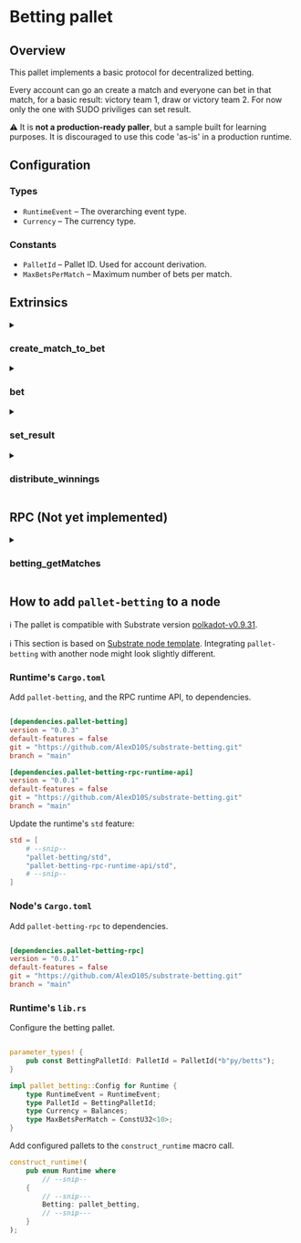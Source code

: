# Betting pallet

## Overview

This pallet implements a basic protocol for decentralized betting.

Every account can go an create a match and everyone can bet in that match, for a basic result: victory team 1, draw or victory team 2.
For now only the one with SUDO priviliges can set result.

:warning: It is **not a production-ready paller**, but a sample built for learning purposes. It is discouraged to use this code 'as-is' in a production runtime.

## Configuration

### Types
* `RuntimeEvent` – The overarching event type.
* `Currency` – The currency type.

### Constants
* `PalletId` – Pallet ID. Used for account derivation.
* `MaxBetsPerMatch` – Maximum number of bets per match.

## Extrinsics

<details>
<summary><h3>create_match_to_bet</h3></summary>

Creates a match to bet on. This function must be dispatched by a signed extrinsic.
Emit an event on success: `MatchCreated`.

#### Parameters:
  * `origin` – Origin for the call. Must be signed.
  * `team1` – Name of the first team.
  * `team2` – Name of the second team.
  * `start` – Time when the match starts and a bet can not be placed (in blocks).
  * `lenght` – Duration of the match (in blocks).

#### Errors:
  * `MatchAlreadyExists` – A match for the specified values already exists.
  * `OriginHasAlreadyOpenMatch` – An origin can only have one match open.
  * `TimeMatchOver` – The match is created when the match time is over.
</details>

<details>
<summary><h3>bet</h3></summary>

Create bet for a match.
Emit an event on success: `BetPlaced`.

#### Parameters:
  * `origin` – Origin for the call. Must be signed.
  * `match_id` – Id of the match, in our case the creator of the bet accountId.
  * `amount_to_bet` – Amount placed for the bet.
  * `result` – The result for the bet.

#### Errors:
  * `MatchDoesNotExists` – A match selected for the bet doesn't exist.
  * `OriginHasAlreadyOpenMatch` – If the match has started, betting is not allowed.
  * `TimeMatchOver` – The match is created when the match time is over.
  * `MaxBets` – The match has reach its betting limit.
  * `AlreadyBet` – You already place the same bet in that match.
</details>

<details>
<summary><h3>set_result</h3></summary>

Notify the result of an existing match.
The dispatch origin for this call must be _Root_.
Emit an event on success: `MatchResult`.

#### Parameters:
  * `origin` – Origin for the call. Must be signed.
  * `match_id` – Id of the match, in our case the creator of the bet accountId.
  * `result` – The result of the match.

#### Errors:
  * `MatchDoesNotExists` – A match selected for the bet doesn't exist.
  * `TimeMatchNotOver` –  If the match is not over, set the result is not allowed.
</details>

<details>
<summary><h3>distribute_winnings</h3></summary>

When a match ends someone the owner of the match can distribute the money from the winers and delete the match.

#### Parameters:
  * `origin` – Origin for the call. Must be signed.

#### Errors:
  * `MatchDoesNotExists` – A match selected for the bet doesn't exist.
  * `MatchNotResult` –  The match still has not a result.
</details>

## RPC (Not yet implemented)

<details>
<summary><h3>betting_getMatches</h3></summary>

Get all the list of matches created

#### Parameters:
</details>

## How to add `pallet-betting` to a node

:information_source: The pallet is compatible with Substrate version
[polkadot-v0.9.31](https://github.com/paritytech/substrate/tree/polkadot-v0.9.10).

:information_source: This section is based on
[Substrate node template](https://github.com/substrate-developer-hub/substrate-node-template/tree/polkadot-v0.9.31).
Integrating `pallet-betting` with another node might look slightly different.

### Runtime's `Cargo.toml`

Add `pallet-betting`, and the RPC runtime API, to dependencies.
```toml

[dependencies.pallet-betting]
version = "0.0.3"
default-features = false
git = "https://github.com/AlexD10S/substrate-betting.git"
branch = "main"

[dependencies.pallet-betting-rpc-runtime-api]
version = "0.0.1"
default-features = false
git = "https://github.com/AlexD10S/substrate-betting.git"
branch = "main"
```

Update the runtime's `std` feature:
```toml
std = [
    # --snip--
    "pallet-betting/std",
    "pallet-betting-rpc-runtime-api/std",
    # --snip--
]
```

### Node's `Cargo.toml`

Add `pallet-betting-rpc` to dependencies.
```toml

[dependencies.pallet-betting-rpc]
version = "0.0.1"
default-features = false
git = "https://github.com/AlexD10S/substrate-betting.git"
branch = "main"
```

### Runtime's `lib.rs`


Configure the betting pallet.
```rust

parameter_types! {
    pub const BettingPalletId: PalletId = PalletId(*b"py/betts");
}

impl pallet_betting::Config for Runtime {
    type RuntimeEvent = RuntimeEvent;
    type PalletId = BettingPalletId;
    type Currency = Balances;
    type MaxBetsPerMatch = ConstU32<10>;
}
```

Add configured pallets to the `construct_runtime` macro call.
```rust
construct_runtime!(
    pub enum Runtime where
        // --snip--
    {
        // --snip---
        Betting: pallet_betting,
        // --snip---
    }
);
```

<!-- Add the RPC implementation.
```rust
impl_runtime_apis! {
    // --snip--
    impl pallet_betting_rpc_runtime_api::BettingApi<Block> for Runtime {
      fn get_matches() ->  pallet_betting::Matches {
        Betting::get_matches().unwrap_or({})
      }
    }
}
``` -->


<!-- ### Node's `rpc.rs`

Instantiate the RPC extension and merge it into the RPC module.
```rust
pub fn create_full<C, P>(
    deps: FullDeps<C, P>,
) -> Result<RpcModule<()>, Box<dyn std::error::Error + Send + Sync>>
where
    // --snip--
    C::Api: pallet_betting_rpc::BettingRuntimeApi<Block, Balance>,
{
    use pallet_betting_rpc::{Betting, BettingApiServer};
    // --snip--
    module.merge(Betting::new(client).into_rpc())?;
    Ok(module)
}
``` -->

